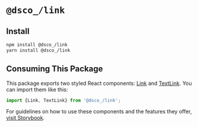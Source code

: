 # `@dsco_/link`

## Install

```bash
npm install @dsco_/link
yarn install @dsco_/link
```

## Consuming This Package

This package exports two styled React components: [Link](lib/Link.jsx) and [TextLink](lib/Link.jsx). You can import them like this:

```javascript
import {Link, TextLink} from '@dsco_/link';
```

For guidelines on how to use these components and the features they offer, [visit Storybook](https://code-dot-org.github.io/dsco_).
